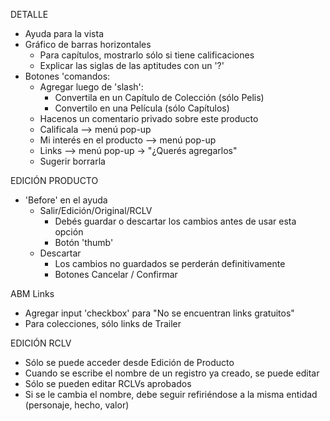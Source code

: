 DETALLE
- Ayuda para la vista
- Gráfico de barras horizontales
	- Para capítulos, mostrarlo sólo si tiene calificaciones
	- Explicar las siglas de las aptitudes con un '?'
- Botones 'comandos: 
	- Agregar luego de 'slash':
		- Convertila en un Capítulo de Colección (sólo Pelis)
		- Convertilo en una Película (sólo Capítulos)
	- Hacenos un comentario privado sobre este producto
	- Calificala				--> menú pop-up
	- Mi interés en el producto	--> menú pop-up
	- Links						--> menú pop-up -> "¿Querés agregarlos"
	- Sugerir borrarla

EDICIÓN PRODUCTO
- 'Before' en el ayuda
	- Salir/Edición/Original/RCLV
		- Debés guardar o descartar los cambios antes de usar esta opción
		- Botón 'thumb'
	- Descartar
		- Los cambios no guardados se perderán definitivamente
		- Botones Cancelar / Confirmar

ABM Links
- Agregar input 'checkbox' para "No se encuentran links gratuitos"
- Para colecciones, sólo links de Trailer

EDICIÓN RCLV
- Sólo se puede acceder desde Edición de Producto
- Cuando se escribe el nombre de un registro ya creado, se puede editar
- Sólo se pueden editar RCLVs aprobados
- Si se le cambia el nombre, debe seguir refiriéndose a la misma entidad (personaje, hecho, valor)

